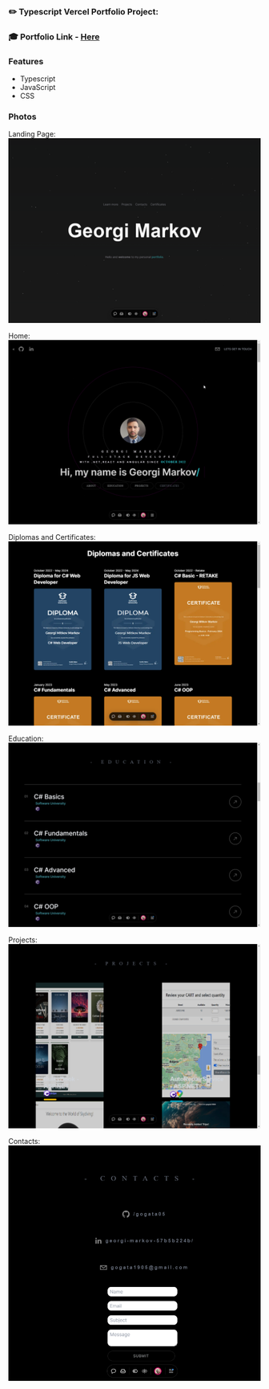 ### ✏️ Typescript Vercel Portfolio Project:

### 🎓 Portfolio Link - [Here](https://gogata05-portfolio.vercel.app)

### Features

- Typescript
- JavaScript
- CSS

### Photos

Landing Page:
![image](/public/images/landing%20page.png)

Home:
![image](/public/images/Home.png)

Diplomas and Certificates:
![image](/public/images/Diplomas%20and%20Certificates.png)

Education:
![image](/public/images/Education.png)

Projects:
![image](/public/images/Projects.png)

Contacts:
![image](/public/images/Contacts.png)
